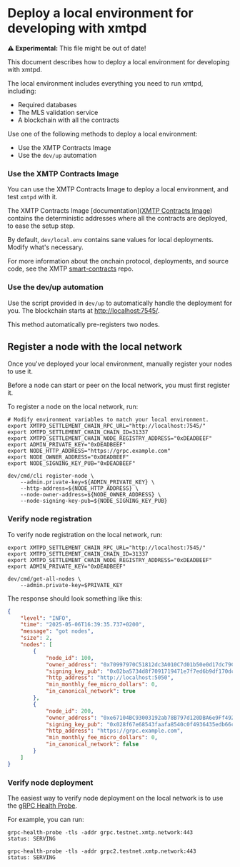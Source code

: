# Deploy a local environment for developing with xmtpd

**⚠️ Experimental:** This file might be out of date!

This document describes how to deploy a local environment for developing with xmtpd.

The local environment includes everything you need to run xmtpd, including:

- Required databases
- The MLS validation service
- A blockchain with all the contracts

Use one of the following methods to deploy a local environment:

- Use the XMTP Contracts Image
- Use the `dev/up` automation

### Use the XMTP Contracts Image

You can use the XMTP Contracts Image to deploy a local environment, and test `xmtpd` with it. 

The XMTP Contracts Image [documentation]([XMTP Contracts Image](https://github.com/xmtp/smart-contracts/blob/main/doc/xmtp-contracts-image.md#using-the-image)) contains the deterministic addresses where all the contracts are deployed, to ease the setup step.

By default, `dev/local.env` contains sane values for local deployments. Modify what's necessary.

For more information about the onchain protocol, deployments, and source code, see the XMTP [smart-contracts](https://github.com/xmtp/smart-contracts) repo.

### Use the dev/up automation

Use the script provided in `dev/up` to automatically handle the deployment for you. The blockchain starts at <http://localhost:7545/>.

This method automatically pre-registers two nodes.

## Register a node with the local network

Once you've deployed your local environment, manually register your nodes to use it.

Before a node can start or peer on the local network, you must first register it.

To register a node on the local network, run:

```shell
# Modify environment variables to match your local environment.
export XMTPD_SETTLEMENT_CHAIN_RPC_URL="http://localhost:7545/"
export XMTPD_SETTLEMENT_CHAIN_CHAIN_ID=31337
export XMTPD_SETTLEMENT_CHAIN_NODE_REGISTRY_ADDRESS="0xDEADBEEF"
export ADMIN_PRIVATE_KEY="0xDEADBEEF"
export NODE_HTTP_ADDRESS="https://grpc.example.com"
export NODE_OWNER_ADDRESS="0xDEADBEEF"
export NODE_SIGNING_KEY_PUB="0xDEADBEEF"

dev/cmd/cli register-node \
    --admin.private-key=${ADMIN_PRIVATE_KEY} \
    --http-address=${NODE_HTTP_ADDRESS} \
    --node-owner-address=${NODE_OWNER_ADDRESS} \
    --node-signing-key-pub=${NODE_SIGNING_KEY_PUB}
```

### Verify node registration

To verify node registration on the local network, run:

```shell
export XMTPD_SETTLEMENT_CHAIN_RPC_URL="http://localhost:7545/"
export XMTPD_SETTLEMENT_CHAIN_CHAIN_ID=31337
export XMTPD_SETTLEMENT_CHAIN_NODE_REGISTRY_ADDRESS="0xDEADBEEF"
export ADMIN_PRIVATE_KEY="0xDEADBEEF"

dev/cmd/get-all-nodes \
    --admin.private-key=$PRIVATE_KEY
```

The response should look something like this:

```json
{
	"level": "INFO",
	"time": "2025-05-06T16:39:35.737+0200",
	"message": "got nodes",
	"size": 2,
	"nodes": [
		{
			"node_id": 100,
			"owner_address": "0x70997970C51812dc3A010C7d01b50e0d17dc79C8",
			"signing_key_pub": "0x02ba5734d8f7091719471e7f7ed6b9df170dc70cc661ca05e688601ad984f068b0",
			"http_address": "http://localhost:5050",
			"min_monthly_fee_micro_dollars": 0,
			"in_canonical_network": true
		},
		{
			"node_id": 200,
			"owner_address": "0xe67104BC93003192ab78B797d120DBA6e9Ff4928",
			"signing_key_pub": "0x028f67e68543faafa8540c0f4936435edb66cd5b4f398853914cb066f905e6130f",
			"http_address": "https://grpc.example.com",
			"min_monthly_fee_micro_dollars": 0,
			"in_canonical_network": false
		}
	]
}
```

### Verify node deployment

The easiest way to verify node deployment on the local network is to use the [gRPC Health Probe](https://github.com/grpc-ecosystem/grpc-health-probe).

For example, you can run:

```shell
grpc-health-probe -tls -addr grpc.testnet.xmtp.network:443
status: SERVING
```

```shell
grpc-health-probe -tls -addr grpc2.testnet.xmtp.network:443
status: SERVING
```

